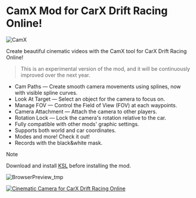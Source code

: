 # CamX Mod for CarX Drift Racing Online!
![CamX](https://github.com/user-attachments/assets/d67d4397-85e5-4327-8d0f-64b445f089a7)

Create beautiful cinematic videos with the CamX tool for CarX Drift Racing Online!
>This is an experimental version of the mod, and it will be continuously improved over the next year.

* Cam Paths — Create smooth camera movements using splines, now with visible spline curves.
* Look At Target — Select an object for the camera to focus on.
* Manage FOV — Control the Field of View (FOV) at each waypoints.
* Camera Attachment — Attach the camera to other players.
* Rotation Lock — Lock the camera's rotation relative to the car.
* Fully compatible with other mods' graphic settings.
* Supports both world and car coordinates.
* Modes and more! Check it out!
* Records with the black&white mask.

> [!NOTE]
> Download and install [KSL](https://github.com/trbflxr/ksl) before installing the mod.


![BrowserPreview_tmp](https://github.com/user-attachments/assets/cda62bdc-d863-4a97-9f23-11e3ed6964c7)

[![Cinematic Camera for CarX Drift Racing Online](https://i.ytimg.com/vi/Tt_JGsmmpwk/hqdefault.jpg)](https://www.youtube.com/watch?v=Tt_JGsmmpwk)
